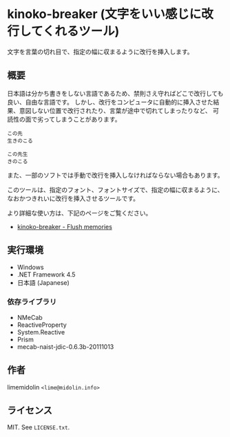kinoko-breaker (文字をいい感じに改行してくれるツール)
====

文字を言葉の切れ目で、指定の幅に収まるように改行を挿入します。


概要
----

日本語は分かち書きをしない言語であるため、禁則さえ守ればどこで改行しても良い、自由な言語です。
しかし、改行をコンピュータに自動的に挿入させた結果、意図しない位置で改行されたり、言葉が途中で切れてしまったりなど、
可読性の面で劣ってしまうことがあります。

```
この先
生きのこる
```

```
この先生
きのこる
```

また、一部のソフトでは手動で改行を挿入しなければならない場合もあります。

このツールは、指定のフォント、フォントサイズで、指定の幅に収まるように、なおかつきれいに改行を挿入させるツールです。


より詳細な使い方は、下記のページをご覧ください。

* [kinoko-breaker - Flush memories](https://midolin.info/app/kinoko/)


## 実行環境

* Windows
* .NET Framework 4.5
* 日本語 (Japanese)


### 依存ライブラリ

* NMeCab
* ReactiveProperty
* System.Reactive
* Prism
* mecab-naist-jdic-0.6.3b-20111013

## 作者

limemidolin `<lime@midolin.info>`

## ライセンス

MIT. 
See `LICENSE.txt`.

